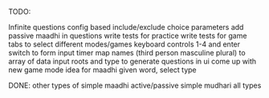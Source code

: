 TODO:

Infinite questions
config based include/exclude choice parameters
add passive maadhi in questions
write tests for practice
write tests for game
tabs to select different modes/games
keyboard controls 1-4 and enter
  switch to form input
timer
map names (third person masculine plural) to array of data
input roots and type to generate questions in ui
come up with new game mode idea for maadhi
given word, select type


DONE:
other types of simple maadhi
active/passive simple mudhari all types